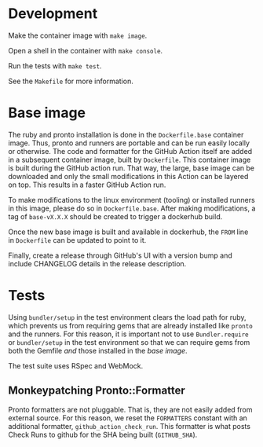 # Development

Make the container image with `make image`.

Open a shell in the container with `make console`.

Run the tests with `make test`.

See the `Makefile` for more information.

# Base image

The ruby and pronto installation is done in the `Dockerfile.base` container image. Thus, pronto and runners are portable and can be run easily locally or otherwise. The code and formatter for the GitHub Action itself are added in a subsequent container image, built by `Dockerfile`. This container image is built during the GitHub action run. That way, the large, base image can be downloaded and only the small modifications in this Action can be layered on top. This results in a faster GitHub Action run.

To make modifications to the linux environment (tooling) or installed runners in this image, please do so in `Dockerfile.base`. After making modifications, a tag of `base-vX.X.X` should be created to trigger a dockerhub build.

Once the new base image is built and available in dockerhub, the `FROM` line in `Dockerfile` can be updated to point to it.

Finally, create a release through GitHub's UI with a version bump and include CHANGELOG details in the release description.

# Tests

Using `bundler/setup` in the test environment clears the load path for ruby, which prevents us from requiring gems that are already installed like `pronto` and the runners. For this reason, it is important not to use `Bundler.require` or `bundler/setup` in the test environment so that we can require gems from both the Gemfile _and_ those installed in the _base image_.

The test suite uses RSpec and WebMock.

## Monkeypatching Pronto::Formatter

Pronto formatters are not pluggable. That is, they are not easily added from external source. For this reason, we reset the `FORMATTERS` constant with an additional formatter, `github_action_check_run`. This formatter is what posts Check Runs to github for the SHA being built (`GITHUB_SHA`).
